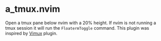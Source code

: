 # a_tmux.nvim
Open a tmux pane below nvim with a 20% height. If nvim is not running a tmux session
it will run the `FloatermToggle` command. 
This plugin was inspired by [Vimux](https://github.com/preservim/vimux) plugin.
